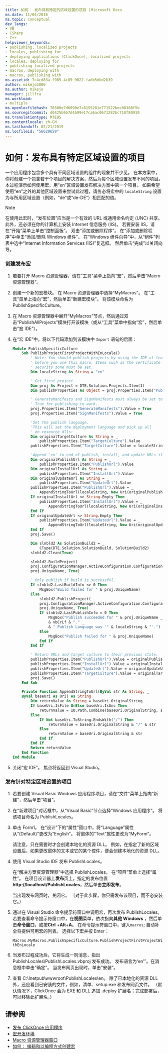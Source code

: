 ```yaml
---
title: 如何： 发布具有特定的区域设置的项目 |Microsoft Docs
ms.date: 11/04/2016
ms.topic: conceptual
dev_langs:
- VB
- CSharp
- C++
helpviewer_keywords:
- publishing, localized projects
- locales, publishing for
- deploying applications [ClickOnce], localized projects
- locales, deploying for
- publishing localized projects
- macros, deploying with
- macros, publishing with
ms.assetid: 7c4cd83a-f985-4c85-9022-fadb5dbd2b39
author: mikejo5000
ms.author: mikejo
manager: jillfra
ms.workload:
- multiple
ms.openlocfilehash: 70300e7d6090e7c8155281e771522bec08308f5b
ms.sourcegitcommit: d0425b6b7d4b99e17ca6ac0671282bc718f80910
ms.translationtype: MTE95
ms.contentlocale: zh-CN
ms.lasthandoff: 02/21/2019
ms.locfileid: "56629659"
---
```

# <a name="how-to-publish-a-project-that-has-a-specific-locale"></a>如何：发布具有特定区域设置的项目
一个应用程序包含多个具有不同区域设置的组件的现象并不少见。 在本方案中，你将创建一个包含若干个项目的解决方案，然后为每个区域设置发布不同的项目。 本过程演示如何使用宏，用“en”区域设置发布解决方案中第一个项目。 如果希望使用“en”之外的其他区域设置来尝试此过程，请务必将宏中的 `localeString` 设置为与所用区域设置（例如，“de”或“de-DE”）相匹配的值。

> [!NOTE]
>  在使用此宏时，“发布位置”应当是一个有效的 URL 或通用命名约定 (UNC) 共享。 此外，还必须在你的计算机上安装 Internet 信息服务 (IIS)。 若要安装 IIS，请在“开始”菜单上单击“控制面板”。 双击“添加或删除程序”。 在“添加或删除程序”中单击“添加/删除 Windows 组件”。 在“Windows 组件向导”中，从“组件”列表中选中“Internet Information Services (IIS)”复选框。 然后单击“完成”以关闭向导。

### <a name="to-create-the-publishing-macro"></a>创建发布宏

1.  若要打开 Macro 资源管理器，请在“工具”菜单上指向“宏”，然后单击“Macro 资源管理器”。

2.  创建一个新的宏模块。 在 Macro 资源管理器中选择“MyMacros”。 在“工具”菜单上指向“宏”，然后单击“新建宏模块”。 将该模块命名为 PublishSpecificCulture。

3.  在 Macro 资源管理器中展开“MyMacros”节点，然后通过双击“PublishAllProjects”模块打开该模块（或从“工具”菜单中指向“宏”，然后单击“宏 IDE”）。

4.  在“宏 IDE”中，将以下代码添加到该模块中 `Import` 语句的后面：

    ```vb
    Module PublishSpecificCulture
        Sub PublishProjectFirstProjectWithEnLocale()
            ' Note: You should publish projects by using the IDE at least once
            ' before you use this macro. Items such as the certificate and the
            ' security zone must be set.
            Dim localeString As String = "en"

            ' Get first project.
            Dim proj As Project = DTE.Solution.Projects.Item(1)
            Dim publishProperties As Object = proj.Properties.Item("Publish").Value

            ' GenerateManifests and SignManifests must always be set to
            ' True for publishing to work.
            proj.Properties.Item("GenerateManifests").Value = True
            proj.Properties.Item("SignManifests").Value = True

            'Set the publish language.
            'This will set the deployment language and pick up all
            ' en resource dlls:
            Dim originalTargetCulture As String = _
                publishProperties.Item("TargetCulture").Value
            publishProperties.Item("TargetCulture").Value = localeString

            'Append 'en' to end of publish, install, and update URLs if needed:
            Dim originalPublishUrl As String = _
                publishProperties.Item("PublishUrl").Value
            Dim originalInstallUrl As String = _
                publishProperties.Item("InstallUrl").Value
            Dim originalUpdateUrl As String = _
                publishProperties.Item("UpdateUrl").Value
            publishProperties.Item("PublishUrl").Value = _
                AppendStringToUrl(localeString, New Uri(originalPublishUrl))
            If originalInstallUrl <> String.Empty Then
                publishProperties.Item("InstallUrl").Value = _
                    AppendStringToUrl(localeString, New Uri(originalInstallUrl))
            End If
            If originalUpdateUrl <> String.Empty Then
                publishProperties.Item("UpdateUrl").Value = _
                    AppendStringToUrl(localeString, New Uri(originalUpdateUrl))
            End If
            proj.Save()

            Dim slnbld2 As SolutionBuild2 = _
                CType(DTE.Solution.SolutionBuild, SolutionBuild2)
            slnbld2.Clean(True)

            slnbld2.BuildProject( _
            proj.ConfigurationManager.ActiveConfiguration.ConfigurationName, _
            proj.UniqueName, True)

            ' Only publish if build is successful.
            If slnbld2.LastBuildInfo <> 0 Then
                MsgBox("Build failed for " & proj.UniqueName)
            Else
                slnbld2.PublishProject( _
                proj.ConfigurationManager.ActiveConfiguration.ConfigurationName, _
                proj.UniqueName, True)
                If slnbld2.LastPublishInfo = 0 Then
                    MsgBox("Publish succeeded for " & proj.UniqueName _
                    & vbCrLf & "." _
                    & " Publish Language was '" & localeString & "'.")
                Else
                    MsgBox("Publish failed for " & proj.UniqueName)
                End If
            End If

            ' Return URLs and target culture to their previous state.
            publishProperties.Item("PublishUrl").Value = originalPublishUrl
            publishProperties.Item("InstallUrl").Value = originalInstallUrl
            publishProperties.Item("UpdateUrl").Value = originalUpdateUrl
            publishProperties.Item("TargetCulture").Value = originalTargetCulture
            proj.Save()
        End Sub

        Private Function AppendStringToUrl(ByVal str As String, _
        ByVal baseUri As Uri) As String
            Dim returnValue As String = baseUri.OriginalString
            If baseUri.IsFile OrElse baseUri.IsUnc Then
                returnValue = IO.Path.Combine(baseUri.OriginalString, str)
            Else
                If Not baseUri.ToString.EndsWith("/") Then
                    returnValue = baseUri.OriginalString & "/" & str
                Else
                    returnValue = baseUri.OriginalString & str
                End If
            End If
            Return returnValue
        End Function
    End Module
    ```

5.  关闭“宏 IDE”。 焦点将返回到 Visual Studio。

### <a name="to-publish-a-project-for-a-specific-locale"></a>发布针对特定区域设置的项目

1.  若要创建 Visual Basic Windows 应用程序项目，请在“文件”菜单上指向“新建”，然后单击“项目”。

2.  在“新建项目”对话框中，从“Visual Basic”节点选择“Windows 应用程序”。 将该项目命名为 PublishLocales。

3.  单击 Form1。 在“设计”下的“属性”窗口中，将“Language”属性从“(Default)”更改为“English”。 将窗体的“Text”属性更改为“MyForm”。

     请注意，只在需要时才会创建本地化的资源 DLL。 例如，在指定了新的区域设置后，如果更改窗体的文本或它的某个控件，便会创建本地化的资源 DLL。

4.  使用 Visual Studio IDE 发布 PublishLocales。

     在“解决方案资源管理器”中选择 PublishLocales。 在“项目”菜单上选择“属性”。 在项目设计器上**发布**页上，指定的发布位置**http://localhost/PublishLocales**，然后单击**立即发布**。

     当出现发布网页时，关闭它。 （对于此步骤，你只需发布该项目，而不必安装它。）

5.  通过在 Visual Studio 命令提示符窗口中调用宏，再次发布 PublishLocales。 若要查看命令提示符窗口中，在**视图**菜单，依次指向**其他 Windows** ，然后单击**命令窗口**，或按**Ctrl** +**Alt**+**A**。 在命令提示符窗口中，键入`macros`; 自动补全将提供可用宏的列表。 选择以下宏并按 Enter：

     `Macros.MyMacros.PublishSpecificCulture.PublishProjectFirstProjectWithEnLocale`

6.  当发布过程成功后，它将生成一则消息，指出 PublishLocales\PublishLocales.vbproj 发布成功。 发布语言为‘en’”。在消息框中单击“确定”。 当发布网页出现时，单击“安装”。

7.  查看 C:\Inetpub\wwwroot\PublishLocales\en。 除了已本地化的资源 DLL 外，还应看到已安装的文件，例如，清单、setup.exe 和发布网页文件。 （默认情况下，ClickOnce 会为 EXE 和 DLL 追加 .deploy 扩展名；完成部署后，可以移除此扩展名。）

## <a name="see-also"></a>请参阅
- [发布 ClickOnce 应用程序](../deployment/publishing-clickonce-applications.md)
- [宏开发环境](/previous-versions/visualstudio/visual-studio-2010/fb30sxt3(v=vs.100))
- [Macro 资源管理器窗口](/previous-versions/visualstudio/visual-studio-2010/wwkx67sw(v=vs.100))
- [如何： 编辑和以编程方式创建宏](/previous-versions/visualstudio/visual-studio-2010/k91y6132(v=vs.100))